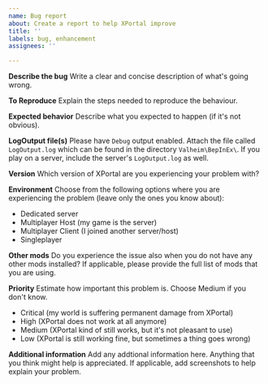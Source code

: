 ```yaml
---
name: Bug report
about: Create a report to help XPortal improve
title: ''
labels: bug, enhancement
assignees: ''

---
```


**Describe the bug**
Write a clear and concise description of what's going wrong.

**To Reproduce**
Explain the steps needed to reproduce the behaviour.

**Expected behavior**
Describe what you expected to happen (if it's not obvious).

**LogOutput file(s)**
Please have `Debug` output enabled. Attach the file called `LogOutput.log` which can be found in the directory `Valheim\BepInEx\`.
If you play on a server, include the server's `LogOutput.log` as well.

**Version**
Which version of XPortal are you experiencing your problem with?

**Environment**
Choose from the following options where you are experiencing the problem (leave only the ones you know about):
* Dedicated server
* Multiplayer Host (my game is the server)
* Multiplayer Client (I joined another server/host)
* Singleplayer

**Other mods**
Do you experience the issue also when you do not have any other mods installed? If applicable, please provide the full list of mods that you are using.

**Priority**
Estimate how important this problem is. Choose Medium if you don't know.
* Critical (my world is suffering permanent damage from XPortal)
* High (XPortal does not work at all anymore)
* Medium (XPortal kind of still works, but it's not pleasant to use)
* Low (XPortal is still working fine, but sometimes a thing goes wrong)

**Additional information**
Add any addtional information here. Anything that you think might help is appreciated.
If applicable, add screenshots to help explain your problem.
